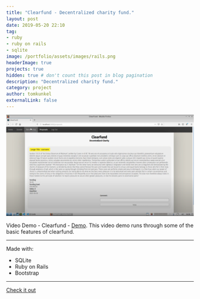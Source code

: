 ```yaml
---
title: "Clearfund - Decentralized charity fund."
layout: post
date: 2019-05-20 22:10
tag: 
- ruby
- ruby on rails
- sqlite
image: /portfolio/assets/images/rails.png
headerImage: true
projects: true
hidden: true # don't count this post in blog pagination
description: "Decentralized charity fund."
category: project
author: tomkunkel
externalLink: false
---
```


![Screenshot](/assets/images/clearfund-screenshot.png)

Video Demo - Clearfund - [Demo](https://youtu.be/on8pdVFjldM). This video demo runs through some of the basic features of clearfund. 

---

Made with:

- SQLite
- Ruby on Rails
- Bootstrap

---

[Check it out](https://github.com/decentralvision/clearfund) 
